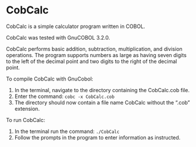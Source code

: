 # CobCalc
CobCalc is a simple calculator program written in COBOL. 

CobCalc was tested with GnuCOBOL 3.2.0.  

CobCalc performs basic addition, subtraction, multiplication, and division operations. The program supports numbers as large as having seven digits to the left of the decimal point and two digits to the right of the decimal point. 

To compile CobCalc with GnuCobol: 

1) In the terminal, navigate to the directory containing the CobCalc.cob file. 
2) Enter the command: ```cobc -x CobCalc.cob``` 
3) The directory should now contain a file name CobCalc without the “.cob” extension. 

To run CobCalc: 
1) In the terminal run the command: ```./CobCalc```
2) Follow the prompts in the program to enter information as instructed. 
